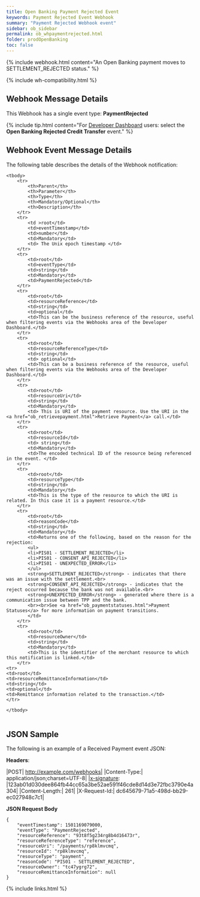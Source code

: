 ```yaml
---
title: Open Banking Payment Rejected Event
keywords: Payment Rejected Event Webhook
summary: "Payment Rejected Webhook event"
sidebar: ob_sidebar
permalink: ob_whpaymentrejected.html
folder: prodOpenBanking
toc: false
---
```


{% include webhook.html content="An Open Banking payment moves to SETTLEMENT_REJECTED status." %}

{% include wh-compatibility.html %}

## Webhook Message Details

This Webhook has a single event type: <b>PaymentRejected</b>

{% include tip.html content="For [Developer Dashboard](wh_config_ui.html#setting-up-a-webhook) users: select the **Open Banking Rejected Credit Transfer** event." %}


## Webhook Event Message Details

<p>
	The following table describes the details of the Webhook notification:</p>
<table cellspacing="0">

	<tbody>
		<tr>
			<th>Parent</th>
			<th>Parameter</th>
			<th>Type</th>
			<th>Mandatory/Optional</th>
			<th>Description</th>
		</tr>
		<tr>
			<td >root</td>
			<td>eventTimestamp</td>
			<td>number</td>
			<td>Mandatory</td>
			<td> The Unix epoch timestamp </td>
		</tr>
		<tr>
			<td>root</td>
			<td>eventType</td>
			<td>string</td>
			<td>Mandatory</td>
			<td>PaymentRejected</td>
		</tr>		
		<tr>
			<td>root</td>
			<td>resourceReference</td>
			<td>string</td>
			<td>optional</td>
			<td>This can be the business reference of the resource, useful when filtering events via the Webhooks area of the Developer Dashboard.</td>
		</tr>
		<tr>
			<td>root</td>
			<td>resourceReferenceType</td>
			<td>string</td>
			<td> optional</td>
			<td>This can be a business reference of the resource, useful when filtering events via the Webhooks area of the Developer Dashboard.</td>
		</tr>
		<tr>
			<td>root</td>
			<td>resourceUri</td>
			<td>string</td>
			<td>Mandatory</td>
			<td> This is URI of the payment resource. Use the URI in the <a href="ob_retrievepayment.html">Retrieve Payment</a> call.</td>
		</tr>
		<tr>
			<td>root</td>
			<td>resourceId</td>
			<td> string</td>
			<td>Mandatory</td>
			<td>The encoded technical ID of the resource being referenced in the event. </td>
		</tr>
		<tr>
			<td>root</td>
			<td>resourceType</td>
			<td>string</td>
			<td>Mandatory</td>
			<td>This is the type of the resource to which the URI is related. In this case it is a payment resource.</td>
		</tr>
        <tr>
			<td>root</td>
			<td>reasonCode</td>
			<td>string</td>
			<td>Mandatory</td>
			<td>Returns one of the following, based on the reason for the rejection:
			<ul>
			<li>PIS01 - SETTLEMENT_REJECTED</li>
			<li>PIS01 - CONSENT_API_REJECTED</li>
			<li>PIS01 - UNEXPECTED_ERROR</li>
			</ul>
			<strong>SETTLEMENT_REJECTED</strong> - indicates that there was an issue with the settlement.<br>
			<strong>CONSENT_API_REJECTED</strong> - indicates that the reject occurred because the bank was not available.<br>
			<strong>UNEXPECTED_ERROR</strong> - generated where there is a communication issue between TPP and the bank.
			<br><br>See <a href="ob_paymentstatuses.html">Payment Statuses</a> for more information on payment transitions.
			</td>
		</tr>
        <tr>
			<td>root</td>
			<td>resourceOwner</td>
			<td>string</td>
			<td>Mandatory</td>
			<td>This is the identifier of the merchant resource to which this notification is linked.</td>
		</tr>
    <tr>
    <td>root</td>
    <td>resourceRemittanceInformation</td>
    <td>string</td>
    <td>optional</td>
    <td>Remittance information related to the transaction.</td>
    </tr>    

	</tbody>
</table>

## JSON Sample

The following is an example of a Received Payment event JSON:

<b>Headers</b>:


|POST| http://example.com/webhooks|
|Content-Type:| application/json;charset=UTF-8|
|[x-signature](wh_receivingep.html#x-signature): |123ab01d030dee864fb44cc65a3be52ae591f46cde8d14d3e72fbc3790e4a304|
|Content-Length:| 261|
|X-Request-Id:| dc645679-71a5-498d-bb29-ec027948c7c1|

<b>JSON Request Body</b>
<pre>
<code class="json">{
    "eventTimestamp": 1501169079000,
    "eventType": "PaymentRejected",    
    "resourceReference": "93t8f5g234rg8b4d16473r",
    "resourceReferenceType": "reference",    
    "resourceUri": "/payments/rp8klmvcmq",
    "resourceId": "rp8klmvcmq",
    "resourceType": "payment",
    "reasonCode": "PIS01 - SETTLEMENT_REJECTED",
    "resourceOwner": "tc47ygrg72",
    "resourceRemittanceInformation": null   
}</code>
</pre>



{% include links.html %}
